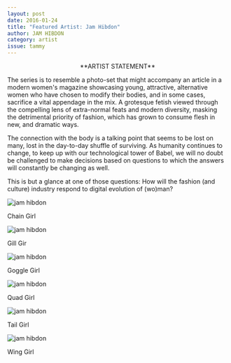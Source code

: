 ```yaml
---
layout: post 
date: 2016-01-24
title: "Featured Artist: Jam Hibdon"
author: JAM HIBDON
category: artist
issue: tammy
---
```

<div style="text-align:center;" markdown="1">**ARTIST STATEMENT**
</div>  

The series is to resemble a photo-set that might accompany an article in a modern women's magazine showcasing young, attractive, alternative women who have chosen to modify their bodies, and in some cases, sacrifice a vital appendage in the mix. A grotesque fetish viewed through the compelling lens of extra-normal feats and modern diversity, masking the detrimental priority of fashion, which has grown to consume flesh in new, and dramatic ways.  

The connection with the body is a talking point that seems to be lost on many, lost in the day-to-day shuffle of surviving. As humanity continues to change, to keep up with our technological tower of Babel, we will no doubt be challenged to make decisions based on questions to which the answers will constantly be changing as well.  

This is but a glance at one of those questions: How will the fashion (and culture) industry respond to digital evolution of (wo)man?  

  

![jam hibdon](/assets/img/tammy/jam/a.jpg)
<div class="artist-caption">Chain Girl</div>  

![jam hibdon](/assets/img/tammy/jam/b.jpg)
<div class="artist-caption">Gill Gir</div>  

![jam hibdon](/assets/img/tammy/jam/c.jpg)
<div class="artist-caption">Goggle Girl</div>  

![jam hibdon](/assets/img/tammy/jam/d.jpg)
<div class="artist-caption">Quad Girl</div>  

![jam hibdon](/assets/img/tammy/jam/e.jpg)
<div class="artist-caption">Tail Girl</div>  

![jam hibdon](/assets/img/tammy/jam/f.jpg)
<div class="artist-caption">Wing Girl</div>  